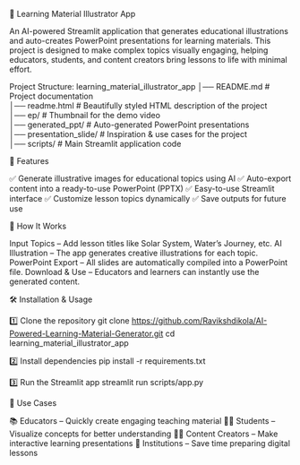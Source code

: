 🎨 Learning Material Illustrator App

An AI-powered Streamlit application that generates educational illustrations and auto-creates PowerPoint presentations for learning materials. This project is designed to make complex topics visually engaging, helping educators, students, and content creators bring lessons to life with minimal effort.


Project Structure:
learning_material_illustrator_app
│── README.md                # Project documentation  
│── readme.html              # Beautifully styled HTML description of the project  
│── ep/                      # Thumbnail for the demo video  
│── generated_ppt/           # Auto-generated PowerPoint presentations  
│── presentation_slide/      # Inspiration & use cases for the project  
│── scripts/                 # Main Streamlit application code  


🚀 Features

✅ Generate illustrative images for educational topics using AI
✅ Auto-export content into a ready-to-use PowerPoint (PPTX)
✅ Easy-to-use Streamlit interface
✅ Customize lesson topics dynamically
✅ Save outputs for future use


📖 How It Works

Input Topics – Add lesson titles like Solar System, Water’s Journey, etc.
AI Illustration – The app generates creative illustrations for each topic.
PowerPoint Export – All slides are automatically compiled into a PowerPoint file.
Download & Use – Educators and learners can instantly use the generated content.


🛠️ Installation & Usage

1️⃣ Clone the repository
git clone https://github.com/Ravikshdikola/AI-Powered-Learning-Material-Generator.git
cd learning_material_illustrator_app

2️⃣ Install dependencies
pip install -r requirements.txt

3️⃣ Run the Streamlit app
streamlit run scripts/app.py

🌟 Use Cases

📚 Educators – Quickly create engaging teaching material
👩‍🎓 Students – Visualize concepts for better understanding
🧑‍💻 Content Creators – Make interactive learning presentations
🏫 Institutions – Save time preparing digital lessons


